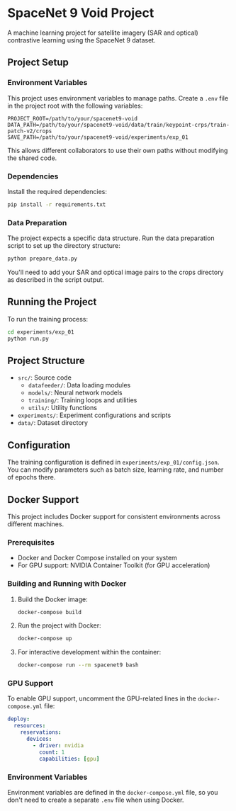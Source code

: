 # SpaceNet 9 Void Project

A machine learning project for satellite imagery (SAR and optical) contrastive learning using the SpaceNet 9 dataset.

## Project Setup

### Environment Variables

This project uses environment variables to manage paths. Create a `.env` file in the project root with the following variables:

```
PROJECT_ROOT=/path/to/your/spacenet9-void
DATA_PATH=/path/to/your/spacenet9-void/data/train/keypoint-crps/train-patch-v2/crops
SAVE_PATH=/path/to/your/spacenet9-void/experiments/exp_01
```

This allows different collaborators to use their own paths without modifying the shared code.

### Dependencies

Install the required dependencies:

```bash
pip install -r requirements.txt
```

### Data Preparation

The project expects a specific data structure. Run the data preparation script to set up the directory structure:

```bash
python prepare_data.py
```

You'll need to add your SAR and optical image pairs to the crops directory as described in the script output.

## Running the Project

To run the training process:

```bash
cd experiments/exp_01
python run.py
```

## Project Structure

- `src/`: Source code
  - `datafeeder/`: Data loading modules
  - `models/`: Neural network models
  - `training/`: Training loops and utilities
  - `utils/`: Utility functions
- `experiments/`: Experiment configurations and scripts
- `data/`: Dataset directory

## Configuration

The training configuration is defined in `experiments/exp_01/config.json`. You can modify parameters such as batch size, learning rate, and number of epochs there.

## Docker Support

This project includes Docker support for consistent environments across different machines.

### Prerequisites

- Docker and Docker Compose installed on your system
- For GPU support: NVIDIA Container Toolkit (for GPU acceleration)

### Building and Running with Docker

1. Build the Docker image:
   ```bash
   docker-compose build
   ```

2. Run the project with Docker:
   ```bash
   docker-compose up
   ```

3. For interactive development within the container:
   ```bash
   docker-compose run --rm spacenet9 bash
   ```

### GPU Support

To enable GPU support, uncomment the GPU-related lines in the `docker-compose.yml` file:

```yaml
deploy:
  resources:
    reservations:
      devices:
        - driver: nvidia
          count: 1
          capabilities: [gpu]
```

### Environment Variables

Environment variables are defined in the `docker-compose.yml` file, so you don't need to create a separate `.env` file when using Docker.